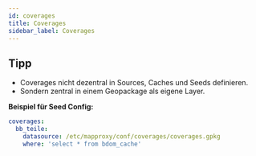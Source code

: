 ```yaml
---
id: coverages
title: Coverages
sidebar_label: Coverages
---
```


## Tipp

- Coverages nicht dezentral in Sources, Caches und Seeds definieren.
- Sondern zentral in einem Geopackage als eigene Layer.

**Beispiel für Seed Config:**

```yaml
coverages:
  bb_teile:
    datasource: /etc/mapproxy/conf/coverages/coverages.gpkg
    where: 'select * from bdom_cache'
```
